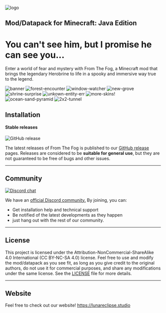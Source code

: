 ![logo](https://cdn.lunareclipse.studio/img/projects/from-the-fog/banner-text.webp)

## **Mod/Datapack for Minecraft: Java Edition**

# You can't see him, but I promise he can see you...

Enter a world of fear and mystery with From The Fog, a Minecraft mod that brings the legendary Herobrine to life in a spooky and immersive way true to the legend.

![banner](https://cdn.lunareclipse.studio/img/projects/from-the-fog/gallery/banner.webp)
![forest-encounter](https://cdn.lunareclipse.studio/img/projects/from-the-fog/gallery/forest-encounter.webp)
![window-watcher](https://cdn.lunareclipse.studio/img/projects/from-the-fog/gallery/window-watcher.webp)
![new-grove](https://cdn.lunareclipse.studio/img/projects/from-the-fog/gallery/new-grove.webp)
![shrine-surprise](https://cdn.lunareclipse.studio/img/projects/from-the-fog/gallery/shrine-suprise.webp)
![unkown-entity-err](https://cdn.lunareclipse.studio/img/projects/from-the-fog/gallery/unknown-entity-err.webp)
![more-skins!](https://cdn.lunareclipse.studio/img/projects/from-the-fog/gallery/more-skins!.webp)
![ocean-sand-pyramid](https://cdn.lunareclipse.studio/img/projects/from-the-fog/gallery/ocean-sand-pyramid.webp)
![2x2-tunnel](https://cdn.lunareclipse.studio/img/projects/from-the-fog/gallery/2x2-tunnel.webp)


## **Installation**

#### Stable releases

![GitHub release](https://img.shields.io/github/v/release/LunarEclipseStudios/From-The-Fog)

The latest releases of From The Fog is published to our [GitHub release](https://github.com/LunarEclipseStudios/From-The-Fog/releases) pages. 
Releases are considered to be **suitable for general use**, but they are not guaranteed to be free of bugs and other issues.

---

## **Community**
[![Discord chat](https://img.shields.io/badge/chat%20on-discord-7289DA?logo=discord&logoColor=white)](https://discord.gg/RmMtqxJJgH)

We have an [official Discord community.](https://discord.gg/RmMtqxJJgH) By joining, you can:
- Get installation help and technical support
- Be notified of the latest developments as they happen
- just hang out with the rest of our community.

---

## **License**

This project is licensed under the Attribution-NonCommercial-ShareAlike 4.0 International (CC BY-NC-SA 4.0) license. Feel free to use and modify the mod/datapack as you see fit, as long as you give credit to the original authors, do not use it for commercial purposes, and share any modifications under the same license. See the [LICENSE](https://github.com/LunarEclipseStudios/From-The-Fog/blob/main/LICENSE.md) file for more details.

---

## **Website**
Feel free to check out our website!
https://lunareclipse.studio

